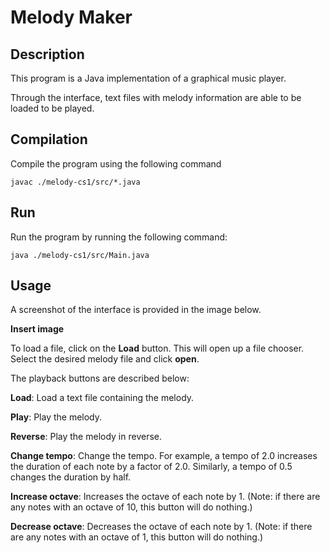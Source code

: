 # Melody Maker

## Description
This program is a Java implementation of a graphical music player.

Through the interface, text files with melody information are able to be loaded to be played.

## Compilation
Compile the program using the following command

`
javac ./melody-cs1/src/*.java
`

## Run
Run the program by running the following command:

`
java ./melody-cs1/src/Main.java
`

## Usage
A screenshot of the interface is provided in the image below.

**Insert image**

To load a file, click on the **Load** button. This will open up a file chooser. Select the desired melody file and click **open**.

The playback buttons are described below:

**Load**: Load a text file containing the melody.

**Play**: Play the melody.

**Reverse**: Play the melody in reverse.

**Change tempo**: Change the tempo. For example, a tempo of 2.0 increases the duration of each note by a factor of 2.0. Similarly, a tempo of 0.5 changes the duration by half.

**Increase octave**: Increases the octave of each note by 1. (Note: if there are any notes with an octave of 10, this button will do nothing.)

**Decrease octave**: Decreases the octave of each note by 1. (Note: if there are any notes with an octave of 1, this button will do nothing.)
